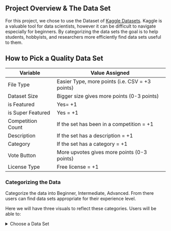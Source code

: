 ## Project Overview & The Data Set

For this project, we chose to use the Dataset of [Kaggle Datasets](https://www.kaggle.com/morriswongch/kaggle-datasets). Kaggle is a valuable tool for data scientists, however it can be difficult to navigate especially for beginners. By categorizing the data sets the goal is to help students, hobbyists, and researchers more efficiently find data sets useful to them.

## How to Pick a Quality Data Set

| Variable      | Value Assigned|
| ------------- | ------------- |
| File Type     | Easier Type, more points (i.e. CSV = +3 points)  |
| Dataset Size  | Bigger size gives more points (0-3 points)  | 
| is Featured | Yes= +1|
|is Super Featured | Yes = +1|
|Competition Count| If the set has been in a competition = +1|
|Description| If the set has a description = +1|
|Category| If the set has a category = +1|
|Vote Button| More upvotes gives more points (0-3 points)|
|License Type| Free license  = +1 |


### Categorizing the Data

Categorize the data into Beginner, Intermediate, Advanced. From there users can find data sets appropriate for their experience level. 

Here we will have three visuals to reflect these categories.
Users will be able to:
  
<details>
  <summary>Choose a Data Set</summary>
  <br>
  Data Set Name 1
  <br>
  Data Set Name 1
<details>
  
  Report:
  
  Visualizations here based on choices made.

